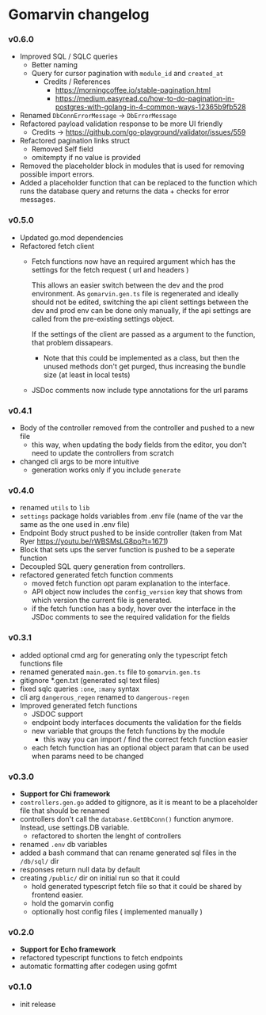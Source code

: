 # Gomarvin changelog

<!-- 
v0.7.0
- DbConnErrorMessage() 
  - renamed to DbErrorMessage()
  - input type changed from string to error, to reduce the amount of chars written
- Removed the unused app value that was passed in the fiber Router__ functions
- Refactor the ValidateStruct function to return an error instead of a struct, so that validating the body could be done as a single function call in the controllers (less loc)
- If the validate field does not include an `required` value, the generated interface for the body type will also be an optional param
- the `body.gen.go` file will be generated only when the module has at least a single body for an endpoint


TODOS ::

- Should ResponseWithPagination be deleted, and Response converted to a variadic function?
  Do benchmarking for this.
- Benchmark tests?

- Write more comments for the generated functions to explain what they do ( + examples that show how they work )
-  Figure out how to do unit tests. Two possible options ->
   -  generate deno tests, using the generated fetch functions
   -  generate tests in go, in a file called `controllers_test.gen.go`
- Check out this package -> https://github.com/csweichel/bel
  Figure out how you can convert the expected response into a typescript interface.
  This is a slightly tricky problem, because a controller might return different types
  if there's a lot of logic based on the input params
- Write a func which checks if the data variable holds an interface that is returned
  when the validation fails.
- Maybe refactor the editor / config files to hold a comment value that explains what 
  the generated controllers do, and use that string as a comment before controllers
  and fetch functions.
- Figure out if you can also suppor url query params in some way. This could be slightly tricky tho

- Check out how echo implements the json validation


- Editor
  - Create a new page in the frontend app that links to the cloudflare builds for different versions
  - The import tab should ideally validate if the passed in string is a valid config file
    and only then allow the import
  - Increase the width of input elements a bit
  - Maybe refactor that full width hr to fit only in the container
  - settings config_version throw error if the input is not a valid float
  - Increase the width of the docs container a bit
  - Figure out how to display go version 1.20 in the dropdown (now is converted to 1.2)
-->

### v0.6.0

- Improved SQL / SQLC queries
  - Better naming
  - Query for cursor pagination with `module_id` and `created_at`
    - Credits / References
      - https://morningcoffee.io/stable-pagination.html
      - https://medium.easyread.co/how-to-do-pagination-in-postgres-with-golang-in-4-common-ways-12365b9fb528
- Renamed `DbConnErrorMessage` -> `DbErrorMessage`
- Refactored payload validation response to be more UI friendly
  - Credits -> https://github.com/go-playground/validator/issues/559
- Refactored pagination links struct
  - Removed Self field
  - omitempty if no value is provided
- Removed the placeholder block in modules that is used for removing possible import errors.
- Added a placeholder function that can be replaced to the function which runs the database query and returns the data + checks for error messages.


### v0.5.0

- Updated go.mod dependencies
- Refactored fetch client
  - Fetch functions now have an required argument which has the settings for the fetch request ( url and headers )

    This allows an easier switch between the dev and the prod environment. As `gomarvin.gen.ts` file is regenerated and ideally should not be edited, switching the api client settings between the dev and prod env can be done only manually, if the api settings are called from the pre-existing settings object. 
    
    If the settings of the client are passed as a argument to the function, that problem dissapears.

    - Note that this could be implemented as a class, but then the unused methods don't get purged, thus increasing the bundle size (at least in local tests)

  - JSDoc comments now include type annotations for the url params


### v0.4.1

- Body of the controller removed from the controller and pushed to a new file
  - this way, when updating the body fields from the editor, you don't need to update the controllers from scratch
- changed cli args to be more intuitive
  - generation works only if you include `generate`

### v0.4.0

- renamed `utils` to `lib`
- `settings` package holds variables from .env file (name of the var the same as the one used in .env file)
- Endpoint Body struct pushed to be inside controller (taken from Mat Ryer https://youtu.be/rWBSMsLG8po?t=1671)
- Block that sets ups the server function is pushed to be a seperate function
- Decoupled SQL query generation from controllers.
- refactored generated fetch function comments
  - moved fetch function opt param explanation to the interface.
  - API object now includes the `config_version` key that shows from
    which version the current file is generated.
  - if the fetch function has a body, hover over the interface in the JSDoc comments to see the required validation for the fields

### v0.3.1

- added optional cmd arg for generating only the typescript fetch functions file
- renamed generated `main.gen.ts` file to `gomarvin.gen.ts`
- gitignore \*.gen.txt (generated sql text files)
- fixed sqlc queries `:one`, `:many` syntax
- cli arg `dangerous_regen` renamed to `dangerous-regen`
- Improved generated fetch functions
  - JSDOC support
  - endpoint body interfaces documents the validation for the fields
  - new variable that groups the fetch functions by the module
    - this way you can import / find the correct fetch function easier
  - each fetch function has an optional object param that can be used when params need to be changed

### v0.3.0

- **Support for Chi framework**
- `controllers.gen.go` added to gitignore, as it is meant to be a placeholder file that should be renamed
- controllers don't call the `database.GetDbConn()` function anymore. Instead, use settings.DB variable.
  - refactored to shorten the lenght of controllers
- renamed `.env` db variables
- added a bash command that can rename generated sql files in the `/db/sql/` dir
- responses return null data by default
- creating `/public/` dir on initial run so that it could
  - hold generated typescript fetch file so that it could be shared by frontend easier.
  - hold the gomarvin config
  - optionally host config files ( implemented manually )

### v0.2.0

- **Support for Echo framework**
- refactored typescript functions to fetch endpoints
- automatic formatting after codegen using gofmt

### v0.1.0

- init release
